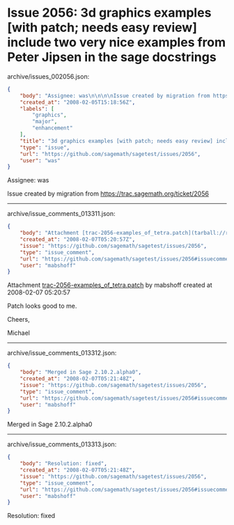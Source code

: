 # Issue 2056: 3d graphics examples [with patch; needs easy review] include two very nice examples from Peter Jipsen in the sage docstrings

archive/issues_002056.json:
```json
{
    "body": "Assignee: was\n\n\n\nIssue created by migration from https://trac.sagemath.org/ticket/2056\n\n",
    "created_at": "2008-02-05T15:18:56Z",
    "labels": [
        "graphics",
        "major",
        "enhancement"
    ],
    "title": "3d graphics examples [with patch; needs easy review] include two very nice examples from Peter Jipsen in the sage docstrings",
    "type": "issue",
    "url": "https://github.com/sagemath/sagetest/issues/2056",
    "user": "was"
}
```
Assignee: was



Issue created by migration from https://trac.sagemath.org/ticket/2056





---

archive/issue_comments_013311.json:
```json
{
    "body": "Attachment [trac-2056-examples_of_tetra.patch](tarball://root/attachments/some-uuid/ticket2056/trac-2056-examples_of_tetra.patch) by mabshoff created at 2008-02-07 05:20:57\n\nPatch looks good to me.\n\nCheers,\n\nMichael",
    "created_at": "2008-02-07T05:20:57Z",
    "issue": "https://github.com/sagemath/sagetest/issues/2056",
    "type": "issue_comment",
    "url": "https://github.com/sagemath/sagetest/issues/2056#issuecomment-13311",
    "user": "mabshoff"
}
```

Attachment [trac-2056-examples_of_tetra.patch](tarball://root/attachments/some-uuid/ticket2056/trac-2056-examples_of_tetra.patch) by mabshoff created at 2008-02-07 05:20:57

Patch looks good to me.

Cheers,

Michael



---

archive/issue_comments_013312.json:
```json
{
    "body": "Merged in Sage 2.10.2.alpha0",
    "created_at": "2008-02-07T05:21:48Z",
    "issue": "https://github.com/sagemath/sagetest/issues/2056",
    "type": "issue_comment",
    "url": "https://github.com/sagemath/sagetest/issues/2056#issuecomment-13312",
    "user": "mabshoff"
}
```

Merged in Sage 2.10.2.alpha0



---

archive/issue_comments_013313.json:
```json
{
    "body": "Resolution: fixed",
    "created_at": "2008-02-07T05:21:48Z",
    "issue": "https://github.com/sagemath/sagetest/issues/2056",
    "type": "issue_comment",
    "url": "https://github.com/sagemath/sagetest/issues/2056#issuecomment-13313",
    "user": "mabshoff"
}
```

Resolution: fixed
